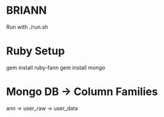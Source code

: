 BRIANN
======
Run with ./run.sh


Ruby Setup
==========
gem install ruby-fann
gem install mongo

Mongo DB -> Column Families
===========================

ann -> user_raw
    -> user_data
